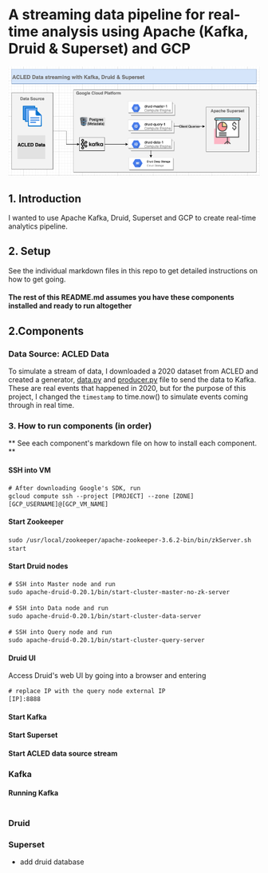 # A streaming data pipeline for real-time analysis using Apache (Kafka, Druid & Superset) and GCP
![architecture diagram](https://github.com/jcodezy/streaming-with-kafka-druid-superset/blob/master/assets/architecture-diagram-1.png)

## 1. Introduction
I wanted to use Apache Kafka, Druid, Superset and GCP to create real-time analytics pipeline. 

## 2. Setup
See the individual markdown files in this repo to get detailed instructions on how to get going. 
#### **The rest of this README.md assumes you have these components installed and ready to run altogether** 

## 2.Components
### Data Source: ACLED Data 
To simulate a stream of data, I downloaded a 2020 dataset from ACLED and created a generator, [data.py](https://github.com/jcodezy/streaming-with-kafka-druid-superset/blob/master/data.py) and [producer.py](https://github.com/jcodezy/streaming-with-kafka-druid-superset/blob/master/producer.py) file to send the data to Kafka. These are real events that happened in 2020, but for the purpose of this project, I changed the `timestamp` to time.now() to simulate events coming through in real time.
      
### 3. How to run components (in order) 
** See each component's markdown file on how to install each component. ** 

#### SSH into VM
```
# After downloading Google's SDK, run
gcloud compute ssh --project [PROJECT] --zone [ZONE] [GCP_USERNAME]@[GCP_VM_NAME] 
```
#### Start Zookeeper
`sudo /usr/local/zookeeper/apache-zookeeper-3.6.2-bin/bin/zkServer.sh start`
#### Start Druid nodes
``` 
# SSH into Master node and run
sudo apache-druid-0.20.1/bin/start-cluster-master-no-zk-server

# SSH into Data node and run
sudo apache-druid-0.20.1/bin/start-cluster-data-server

# SSH into Query node and run
sudo apache-druid-0.20.1/bin/start-cluster-query-server
```
#### Druid UI
Access Druid's web UI by going into a browser and entering
```
# replace IP with the query node external IP
[IP]:8888
```

#### Start Kafka

#### Start Superset
#### Start ACLED data source stream 
### Kafka 
#### Running Kafka 
```

```

### Druid 


### Superset 
- add druid database                                      
